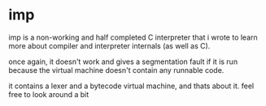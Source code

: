 # imp 

imp is a non-working and half completed C interpreter that i wrote to learn more about compiler and interpreter internals (as well as C).

once again, it doesn't work and gives a segmentation fault if it is run because the virtual machine doesn't contain any runnable code.

it contains a lexer and a bytecode virtual machine, and thats about it.
feel free to look around a bit